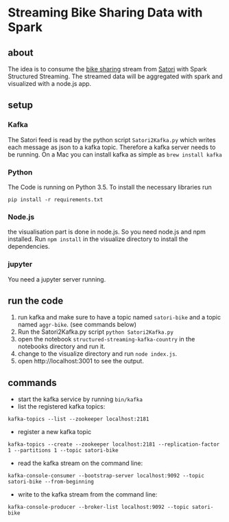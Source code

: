 # Streaming Bike Sharing Data with Spark

## about
The idea is to consume the [bike sharing](https://www.satori.com/channels/US-Bike-Sharing-Channel) stream from [Satori](https://www.satori.com/) with Spark Structured Streaming.
The streamed data will be aggregated with spark and visualized with a node.js app.

## setup

### Kafka
The Satori feed is read by the python script `Satori2Kafka.py` which writes each message as json to a kafka topic. Therefore a kafka server needs to be running. On a Mac you can install kafka as simple as `brew install kafka`

### Python
The Code is running on Python 3.5. To install the necessary libraries run
```
pip install -r requirements.txt
```

### Node.js
the visualisation part is done in node.js. So you need node.js and npm installed. 
Run `npm install` in the visualize directory to install the dependencies.

### jupyter
You need a jupyter server running.

## run the code
1. run kafka and make sure to have a topic named `satori-bike` and a topic named `aggr-bike`. (see commands below)
2. Run the Satori2Kafka.py script `python Satori2Kafka.py`
3. open the notebook `structured-streaming-kafka-country` in the notebooks directory and run it.
4. change to the visualize directory and run `node index.js`. 
5. open http://localhost:3001 to see the output.

## commands
* start the kafka service by running `bin/kafka`
* list the registered kafka topics:
```
kafka-topics --list --zookeeper localhost:2181
```
* register a new kafka topic
```
kafka-topics --create --zookeeper localhost:2181 --replication-factor 1 --partitions 1 --topic satori-bike
```
* read the kafka stream on the command line:
```
kafka-console-consumer --bootstrap-server localhost:9092 --topic satori-bike --from-beginning
```
* write to the kafka stream from the command line:
```
kafka-console-producer --broker-list localhost:9092 --topic satori-bike
```
